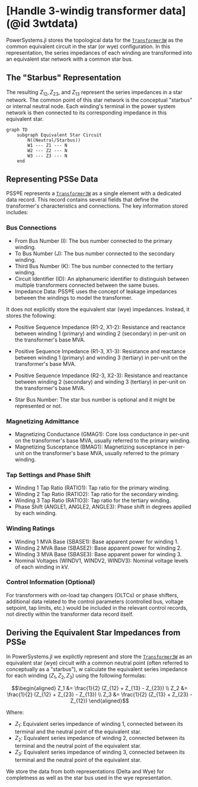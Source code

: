 # [Handle 3-windig transformer data](@id 3wtdata)

PowerSystems.jl stores the topological data for the [`Transformer3W`](@ref) as the common equivalent circuit in the star (or wye) configuration. In this representation, the series impedances of each winding are transformed into an equivalent star network with a common star bus.

## The "Starbus" Representation

The resulting $Z_{12}, Z_{23},$ and $Z_{13}$ represent the series impedances in a star network. The common point of this star network is the conceptual "starbus" or internal neutral node. Each winding's terminal in the power system network is then connected to its corresponding impedance in this equivalent star.

```mermaid
graph TD
    subgraph Equivalent Star Circuit
        N((Neutral/Starbus))
        W1 --- Z1 --- N
        W2 --- Z2 --- N
        W3 --- Z3 --- N
    end
```

## Representing PSSe Data

PSS®E represents a [`Transformer3W`](@ref) as a single element with a dedicated data record. This record contains several fields that define the transformer's characteristics and connections. The key information stored includes:

### Bus Connections

  - From Bus Number (I): The bus number connected to the primary winding.
  - To Bus Number (J): The bus number connected to the secondary winding.
  - Third Bus Number (K): The bus number connected to the tertiary winding.
  - Circuit Identifier (ID): An alphanumeric identifier to distinguish between multiple transformers connected between the same buses.
  - Impedance Data: PSS®E uses the concept of leakage impedances between the windings to model the transformer.

It does not explicitly store the equivalent star (wye) impedances. Instead, it stores the following:

  - Positive Sequence Impedance (R1-2, X1-2): Resistance and reactance between winding 1 (primary) and winding 2 (secondary) in per-unit on the transformer's base MVA.

  - Positive Sequence Impedance (R1-3, X1-3): Resistance and reactance between winding 1 (primary) and winding 3 (tertiary) in per-unit on the transformer's base MVA.
  - Positive Sequence Impedance (R2-3, X2-3): Resistance and reactance between winding 2 (secondary) and winding 3 (tertiary) in per-unit on the transformer's base MVA.
  - Star Bus Number: The star bus number is optional and it might be represented or not.

### Magnetizing Admittance

  - Magnetizing Conductance (GMAG1): Core loss conductance in per-unit on the transformer's base MVA, usually referred to the primary winding.
  - Magnetizing Susceptance (BMAG1): Magnetizing susceptance in per-unit on the transformer's base MVA, usually referred to the primary winding.

### Tap Settings and Phase Shift

  - Winding 1 Tap Ratio (RATIO1): Tap ratio for the primary winding.
  - Winding 2 Tap Ratio (RATIO2): Tap ratio for the secondary winding.
  - Winding 3 Tap Ratio (RATIO3): Tap ratio for the tertiary winding.
  - Phase Shift (ANGLE1, ANGLE2, ANGLE3): Phase shift in degrees applied by each winding.

### Winding Ratings

  - Winding 1 MVA Base (SBASE1): Base apparent power for winding 1.
  - Winding 2 MVA Base (SBASE2): Base apparent power for winding 2.
  - Winding 3 MVA Base (SBASE3): Base apparent power for winding 3.
  - Nominal Voltages (WINDV1, WINDV2, WINDV3): Nominal voltage levels of each winding in kV.

### Control Information (Optional)

For transformers with on-load tap changers (OLTCs) or phase shifters, additional data related to the control parameters (controlled bus, voltage setpoint, tap limits, etc.) would be included in the relevant control records, not directly within the transformer data record itself.

## Deriving the Equivalent Star Impedances from PSSe

In PowerSystems.jl we explictly represent and store the [`Transformer3W`](@ref) as an equivalent star (wye) circuit with a common neutral point (often referred to conceptually as a "starbus"), w calculate the equivalent series impedance for each winding ($Z_1, Z_2, Z_3$) using the following formulas:

$$\begin{aligned}
Z_1 &= \frac{1}{2} (Z_{12} + Z_{13} - Z_{23}) \\
Z_2 &= \frac{1}{2} (Z_{12} + Z_{23} - Z_{13}) \\
Z_3 &= \frac{1}{2} (Z_{13} + Z_{23} - Z_{12})
\end{aligned}$$

Where:

  - $Z_1$: Equivalent series impedance of winding 1, connected between its terminal and the neutral point of the equivalent star.
  - $Z_2$: Equivalent series impedance of winding 2, connected between its terminal and the neutral point of the equivalent star.
  - $Z_3$: Equivalent series impedance of winding 3, connected between its terminal and the neutral point of the equivalent star.

We store the data from both representations (Delta and Wye) for completness as well as the star bus used in the wye representation.
